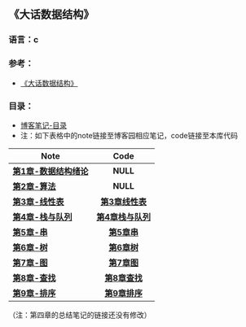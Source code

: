 ## 《大话数据结构》

### 语言：c

### 参考：
- [《大话数据结构》](https://github.com/anliux/Play-With-Data-Structure/blob/master/docs/%E5%A4%A7%E8%AF%9D%E6%95%B0%E6%8D%AE%E7%BB%93%E6%9E%84.pdf)

### 目录：
- [博客笔记-目录](https://www.cnblogs.com/anliux/p/10802321.html)
- 注：如下表格中的note链接至博客园相应笔记，code链接至本库代码

| Note | Code |
| ------------- | :-------------: |
| __[第1章-数据结构绪论](https://www.cnblogs.com/anliux/p/10824431.html)__ | __NULL__ |
| __[第2章-算法](https://www.cnblogs.com/anliux/p/10831566.html)__ | __NULL__ |
| __[第3章-线性表](https://www.cnblogs.com/anliux/p/10880648.html)__ | __[第3章线性表](https://github.com/anliux/Play-With-Data-Structure/tree/master/src/%E7%AC%AC3%E7%AB%A0%E7%BA%BF%E6%80%A7%E8%A1%A8)__ |
| __[第4章-栈与队列]()__ | __[第4章栈与队列](https://github.com/anliux/Play-With-Data-Structure/tree/master/src/%E7%AC%AC4%E7%AB%A0%E6%A0%88%E4%B8%8E%E9%98%9F%E5%88%97)__ |
| __[第5章-串](https://www.cnblogs.com/anliux/p/11251817.html)__ | __[第5章串](https://github.com/anliux/Play-With-Data-Structure/tree/master/src/%E7%AC%AC5%E7%AB%A0%E4%B8%B2)__ |
| __[第6章-树]()__ | __[第6章树](https://github.com/anliux/Play-With-Data-Structure/tree/master/src/%E7%AC%AC6%E7%AB%A0%E6%A0%91)__ |
| __[第7章-图]()__ | __[第7章图](https://github.com/anliux/Play-With-Data-Structure/tree/master/src/%E7%AC%AC7%E7%AB%A0%E5%9B%BE)__ |
| __[第8章-查找]()__ | __[第8章查找](https://github.com/anliux/Play-With-Data-Structure/tree/master/src/%E7%AC%AC8%E7%AB%A0%E6%9F%A5%E6%89%BE)__ |
| __[第9章-排序]()__ | __[第9章排序](https://github.com/anliux/Play-With-Data-Structure/tree/master/src/%E7%AC%AC9%E7%AB%A0%E6%8E%92%E5%BA%8F)__ |


（注：第四章的总结笔记的链接还没有修改）
